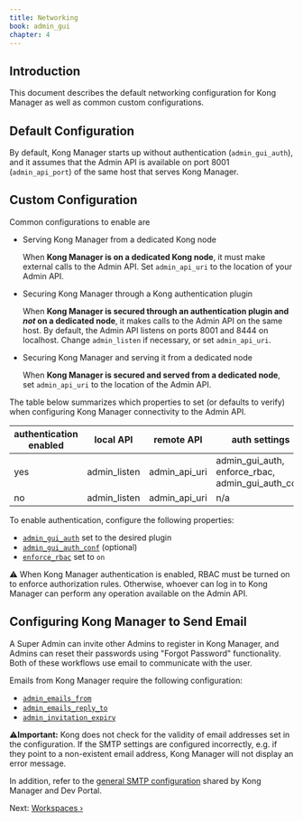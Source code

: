 ```yaml
---
title: Networking
book: admin_gui
chapter: 4
---
```


## Introduction

This document describes the default networking configuration for Kong Manager 
as well as common custom configurations. 


## Default Configuration

By default, Kong Manager starts up without authentication (`admin_gui_auth`), 
and it assumes that the Admin API is available on port 8001 (`admin_api_port`) 
of the same host that serves Kong Manager.


## Custom Configuration

Common configurations to enable are

* Serving Kong Manager from a dedicated Kong node 

  When **Kong Manager is on a dedicated Kong node**, it must make external 
  calls to the Admin API. Set `admin_api_uri` to the location of your Admin API.

* Securing Kong Manager through a Kong authentication plugin

  When **Kong Manager is secured through an authentication plugin and _not_ on 
  a dedicated node**, it makes calls to the Admin API on the same host. By 
  default, the Admin API listens on ports 8001 and 8444 on 
  localhost. Change `admin_listen` if necessary, or set `admin_api_uri`.

* Securing Kong Manager and serving it from a dedicated node

  When **Kong Manager is secured and served from a dedicated node**, set 
  `admin_api_uri` to the location of the Admin API.

The table below summarizes which properties to set (or defaults to verify) 
when configuring Kong Manager connectivity to the Admin API.

| authentication enabled | local API    | remote API    | auth settings                                     |
|------------------------|--------------|---------------|---------------------------------------------------|
| yes                    | admin_listen | admin_api_uri | admin_gui_auth, enforce_rbac, admin_gui_auth_conf |
| no                     | admin_listen | admin_api_uri | n/a                                               |

To enable authentication, configure the following properties:

* [`admin_gui_auth`](/enterprise/{{page.kong_version}}/property-reference/#admin_gui_auth) set to the desired plugin
* [`admin_gui_auth_conf`](/enterprise/{{page.kong_version}}/property-reference/#admin_gui_auth_conf) (optional)
* [`enforce_rbac`](/enterprise/{{page.kong_version}}/property-reference/#enforce_rbac) set to `on`

⚠️ When Kong Manager authentication is enabled, RBAC must be turned on to 
enforce authorization rules. Otherwise, whoever can log in to Kong Manager can 
perform any operation available on the Admin API.

## Configuring Kong Manager to Send Email

A Super Admin can invite other Admins to register in Kong Manager, and Admins 
can reset their passwords using "Forgot Password" functionality. Both of these 
workflows use email to communicate with the user. 

Emails from Kong Manager require the following configuration:

* [`admin_emails_from`](/enterprise/{{page.kong_version}}/property-reference/#admin_emails_from)
* [`admin_emails_reply_to`](/enterprise/{{page.kong_version}}/property-reference/#admin_emails_reply_to)
* [`admin_invitation_expiry`](/enterprise/{{page.kong_version}}/property-reference/#admin_invitation_expiry)

⚠️**Important:** Kong does not check for the validity of email
addresses set in the configuration. If the SMTP settings are 
configured incorrectly, e.g. if they point to a non-existent 
email address, Kong Manager will not display an error message. 

In addition, refer to the 
[general SMTP configuration](enterprise/{{page.kong_version}}/property-reference/#general-smtp-configuration) 
shared by Kong Manager and Dev Portal.


Next: [Workspaces &rsaquo;]({{page.book.next}})
